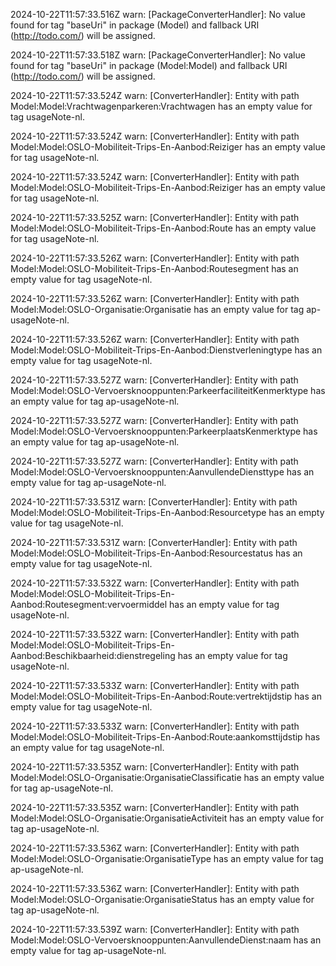 2024-10-22T11:57:33.516Z warn: [PackageConverterHandler]: No value found for tag "baseUri" in package (Model) and fallback URI (http://todo.com/) will be assigned.

2024-10-22T11:57:33.518Z warn: [PackageConverterHandler]: No value found for tag "baseUri" in package (Model:Model) and fallback URI (http://todo.com/) will be assigned.

2024-10-22T11:57:33.524Z warn: [ConverterHandler]: Entity with path Model:Model:Vrachtwagenparkeren:Vrachtwagen has an empty value for tag usageNote-nl.

2024-10-22T11:57:33.524Z warn: [ConverterHandler]: Entity with path Model:Model:OSLO-Mobiliteit-Trips-En-Aanbod:Reiziger has an empty value for tag usageNote-nl.

2024-10-22T11:57:33.524Z warn: [ConverterHandler]: Entity with path Model:Model:OSLO-Mobiliteit-Trips-En-Aanbod:Reiziger has an empty value for tag usageNote-nl.

2024-10-22T11:57:33.525Z warn: [ConverterHandler]: Entity with path Model:Model:OSLO-Mobiliteit-Trips-En-Aanbod:Route has an empty value for tag usageNote-nl.

2024-10-22T11:57:33.526Z warn: [ConverterHandler]: Entity with path Model:Model:OSLO-Mobiliteit-Trips-En-Aanbod:Routesegment has an empty value for tag usageNote-nl.

2024-10-22T11:57:33.526Z warn: [ConverterHandler]: Entity with path Model:Model:OSLO-Organisatie:Organisatie has an empty value for tag ap-usageNote-nl.

2024-10-22T11:57:33.526Z warn: [ConverterHandler]: Entity with path Model:Model:OSLO-Mobiliteit-Trips-En-Aanbod:Dienstverleningtype has an empty value for tag usageNote-nl.

2024-10-22T11:57:33.527Z warn: [ConverterHandler]: Entity with path Model:Model:OSLO-Vervoersknooppunten:ParkeerfaciliteitKenmerktype has an empty value for tag ap-usageNote-nl.

2024-10-22T11:57:33.527Z warn: [ConverterHandler]: Entity with path Model:Model:OSLO-Vervoersknooppunten:ParkeerplaatsKenmerktype has an empty value for tag ap-usageNote-nl.

2024-10-22T11:57:33.527Z warn: [ConverterHandler]: Entity with path Model:Model:OSLO-Vervoersknooppunten:AanvullendeDiensttype has an empty value for tag ap-usageNote-nl.

2024-10-22T11:57:33.531Z warn: [ConverterHandler]: Entity with path Model:Model:OSLO-Mobiliteit-Trips-En-Aanbod:Resourcetype has an empty value for tag usageNote-nl.

2024-10-22T11:57:33.531Z warn: [ConverterHandler]: Entity with path Model:Model:OSLO-Mobiliteit-Trips-En-Aanbod:Resourcestatus has an empty value for tag usageNote-nl.

2024-10-22T11:57:33.532Z warn: [ConverterHandler]: Entity with path Model:Model:OSLO-Mobiliteit-Trips-En-Aanbod:Routesegment:vervoermiddel has an empty value for tag usageNote-nl.

2024-10-22T11:57:33.532Z warn: [ConverterHandler]: Entity with path Model:Model:OSLO-Mobiliteit-Trips-En-Aanbod:Beschikbaarheid:dienstregeling has an empty value for tag usageNote-nl.

2024-10-22T11:57:33.533Z warn: [ConverterHandler]: Entity with path Model:Model:OSLO-Mobiliteit-Trips-En-Aanbod:Route:vertrektijdstip has an empty value for tag usageNote-nl.

2024-10-22T11:57:33.533Z warn: [ConverterHandler]: Entity with path Model:Model:OSLO-Mobiliteit-Trips-En-Aanbod:Route:aankomsttijdstip has an empty value for tag usageNote-nl.

2024-10-22T11:57:33.535Z warn: [ConverterHandler]: Entity with path Model:Model:OSLO-Organisatie:OrganisatieClassificatie has an empty value for tag ap-usageNote-nl.

2024-10-22T11:57:33.535Z warn: [ConverterHandler]: Entity with path Model:Model:OSLO-Organisatie:OrganisatieActiviteit has an empty value for tag ap-usageNote-nl.

2024-10-22T11:57:33.536Z warn: [ConverterHandler]: Entity with path Model:Model:OSLO-Organisatie:OrganisatieType has an empty value for tag ap-usageNote-nl.

2024-10-22T11:57:33.536Z warn: [ConverterHandler]: Entity with path Model:Model:OSLO-Organisatie:OrganisatieStatus has an empty value for tag ap-usageNote-nl.

2024-10-22T11:57:33.539Z warn: [ConverterHandler]: Entity with path Model:Model:OSLO-Vervoersknooppunten:AanvullendeDienst:naam has an empty value for tag ap-usageNote-nl.

